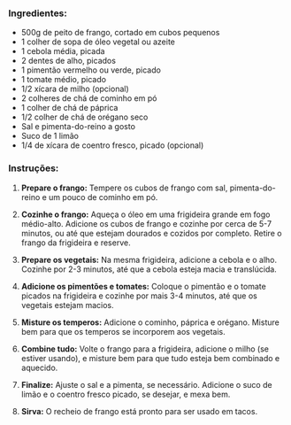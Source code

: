 ### Ingredientes:

- 500g de peito de frango, cortado em cubos pequenos
- 1 colher de sopa de óleo vegetal ou azeite
- 1 cebola média, picada
- 2 dentes de alho, picados
- 1 pimentão vermelho ou verde, picado
- 1 tomate médio, picado
- 1/2 xícara de milho (opcional)
- 2 colheres de chá de cominho em pó
- 1 colher de chá de páprica
- 1/2 colher de chá de orégano seco
- Sal e pimenta-do-reino a gosto
- Suco de 1 limão
- 1/4 de xícara de coentro fresco, picado (opcional)

### Instruções:

1. **Prepare o frango:** Tempere os cubos de frango com sal, pimenta-do-reino e um pouco de cominho em pó.
    
2. **Cozinhe o frango:** Aqueça o óleo em uma frigideira grande em fogo médio-alto. Adicione os cubos de frango e cozinhe por cerca de 5-7 minutos, ou até que estejam dourados e cozidos por completo. Retire o frango da frigideira e reserve.
    
3. **Prepare os vegetais:** Na mesma frigideira, adicione a cebola e o alho. Cozinhe por 2-3 minutos, até que a cebola esteja macia e translúcida.
    
4. **Adicione os pimentões e tomates:** Coloque o pimentão e o tomate picados na frigideira e cozinhe por mais 3-4 minutos, até que os vegetais estejam macios.
    
5. **Misture os temperos:** Adicione o cominho, páprica e orégano. Misture bem para que os temperos se incorporem aos vegetais.
    
6. **Combine tudo:** Volte o frango para a frigideira, adicione o milho (se estiver usando), e misture bem para que tudo esteja bem combinado e aquecido.
    
7. **Finalize:** Ajuste o sal e a pimenta, se necessário. Adicione o suco de limão e o coentro fresco picado, se desejar, e mexa bem.
    
8. **Sirva:** O recheio de frango está pronto para ser usado em tacos.

